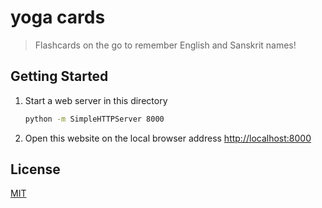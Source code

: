# yoga cards

> Flashcards on the go to remember English and Sanskrit names!

## Getting Started

1. Start a web server in this directory
    ```sh
    python -m SimpleHTTPServer 8000
    ```
1. Open this website on the local browser address <http://localhost:8000>

## License

[MIT](LICENSE.md)
